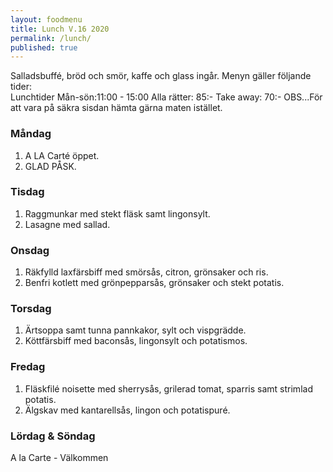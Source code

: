 ```yaml
---
layout: foodmenu
title: Lunch V.16 2020
permalink: /lunch/
published: true
---
```

Salladsbuffé, bröd och smör, kaffe och glass ingår.
Menyn gäller följande tider:  
Lunchtider  Mån-sön:11:00 - 15:00
Alla rätter: 85:- Take away: 70:-
OBS...För att vara på säkra sisdan hämta gärna maten istället.
                           

### Måndag
1. A LA Carté öppet.
2. GLAD PÅSK.

### Tisdag
1. Raggmunkar med stekt fläsk samt lingonsylt.
2. Lasagne med sallad.

### Onsdag
1. Räkfylld laxfärsbiff med smörsås, citron, grönsaker och ris.
2. Benfri kotlett med grönpepparsås, grönsaker och stekt potatis.

### Torsdag
1. Ärtsoppa samt tunna pannkakor, sylt och vispgrädde. 
2. Köttfärsbiff med baconsås, lingonsylt och potatismos.

### Fredag
1. Fläskfilé noisette med sherrysås, grilerad tomat, sparris samt strimlad potatis.
2. Älgskav med kantarellsås, lingon och potatispuré.
 
                                                                                                    
                   
### Lördag & Söndag
A la Carte - Välkommen
